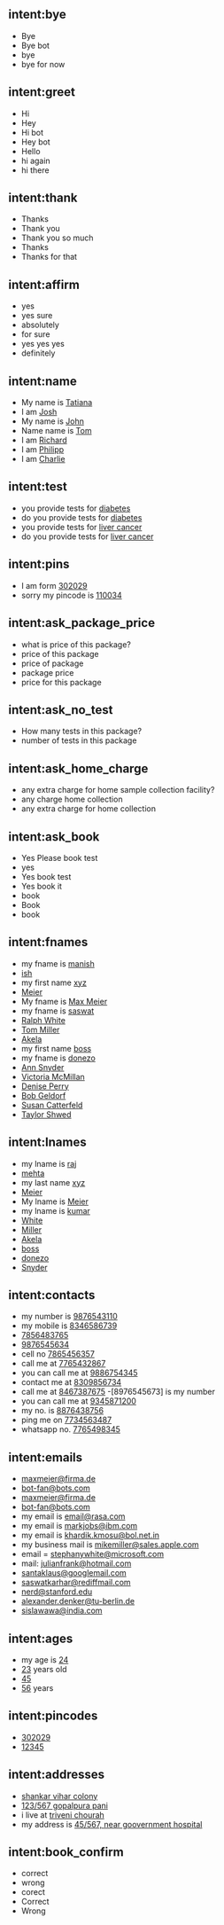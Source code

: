 ## intent:bye <!--- The label of the intent --> 
- Bye 			<!--- Training examples for intent 'bye'--> 
- Bye bot
- bye
- bye for now

## intent:greet
- Hi
- Hey
- Hi bot
- Hey bot
- Hello
- hi again
- hi there

## intent:thank
- Thanks
- Thank you
- Thank you so much
- Thanks 
- Thanks for that

## intent:affirm
- yes
- yes sure
- absolutely
- for sure
- yes yes yes
- definitely


## intent:name
- My name is [Tatiana](name)  <!--- Square brackets contain the value of entity while the text in parentheses is a a label of the entity --> 
- I am [Josh](name)
- My name is [John](name)
- Name name is [Tom](name)
- I am [Richard](name)
- I am [Philipp](name)
- I am [Charlie](name)


## intent:test
- you provide tests for [diabetes](conditions)
- do you provide tests for [diabetes](conditions)
- you provide tests for [liver cancer](conditions)
- do you provide tests for [liver cancer](conditions)

## intent:pins
- I am form [302029](pin)
- sorry my pincode is [110034](pin)


## intent:ask_package_price
- what is price of this package?
- price of this package
- price of package
- package price
- price for this package

## intent:ask_no_test
- How many tests in this package?
- number of tests in this package


## intent:ask_home_charge
- any extra charge for home sample collection facility?
- any charge home collection
- any extra charge for home collection


## intent:ask_book						
- Yes Please book test
- yes
- Yes book test
- Yes book it
- book
- Book
- book




## intent:fnames
- my fname is [manish](fname)
- [ish](fname)
- my first name [xyz](fname)
- [Meier](fname)
- My fname is [Max Meier](fname)
- my fname is [saswat](fname)
- [Ralph White](fname)
- [Tom Miller](fname)
- [Akela](fname)
- my first name [boss](fname)
- my fname is [donezo](fname)
- [Ann Snyder](fname)
- [Victoria McMillan](fname)
- [Denise Perry](fname)
- [Bob Geldorf](fname)
- [Susan Catterfeld](fname)
- [Taylor Shwed](fname)



## intent:lnames
- my lname is [raj](lname)
- [mehta](lname)
- my last name [xyz](lname)
- [Meier](lname)
- My lname is [Meier](lname)
- my lname is [kumar](lname)
- [White](lname)
- [Miller](lname)
- [Akela](lname)
- [boss](lname)
- [donezo](lname)
- [Snyder](lname)


## intent:contacts
- my number is [9876543110](contact)
- my mobile is [8346586739](contact)
- [7856483765](contact)
- [9876545634](contact)
- cell no [7865456357](contact)
- call me at [7765432867](contact)
- you can call me at [9886754345](contact)
- contact me at [8309856734](contact)
- call me at [8467387675](contact)
-[8976545673] is my number
- you can call me at [9345871200](contact)
- my no. is [8876438756](contact)
- ping me on [7734563487](contact)
- whatsapp no. [7765498345](contact)


## intent:emails
- [maxmeier@firma.de](email)
- [bot-fan@bots.com](email)
- [maxmeier@firma.de](email)
- [bot-fan@bots.com](email)
- my email is [email@rasa.com](email)
- my email is [markjobs@ibm.com](email)
- my email is [khardik.kmosu@bol.net.in](email)
- my business mail is [mikemiller@sales.apple.com](email)
- email = [stephanywhite@microsoft.com](email)
- mail: [julianfrank@hotmail.com](email)
- [santaklaus@googlemail.com](email)
- [saswatkarhar@rediffmail.com](email)
- [nerd@stanford.edu](email)
- [alexander.denker@tu-berlin.de](email)
- [sislawawa@india.com](email)

## intent:ages
- my age is [24](age)
- [23](age) years old
- [45](age) 
- [56](age) years

## intent:pincodes
- [302029](pincode)
- [12345](pincode)

## intent:addresses
- [shankar vihar colony](address)
- [123/567 gopalpura pani](address)
- i live at [triveni chourah](address)
- my address is [45/567, near goovernment hospital](address)



## intent:book_confirm
- correct
- wrong
- corect
- Correct
- Wrong


